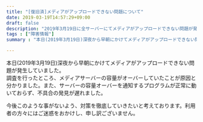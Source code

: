 ```yaml
---
title: "[復旧済]メディアがアップロードできない問題について"
date: 2019-03-19T14:57:29+09:00
draft: false
description: "2019年3月19日に全サーバーにてメディアがアップロードできない問題が発生していました。"
tags : ["障害情報"]
summary : "本日(2019年3月19日)深夜から早朝にかけてメディアがアップロードできない問題が発生していました。"

---
```


本日(2019年3月19日)深夜から早朝にかけてメディアがアップロードできない問題が発生していました。  
調査を行ったところ、メディアサーバーの容量がオーバーしていたことが原因と分かりました。また、サーバーの容量オーバーを通知するプログラムが正常に動いておらず、不具合の発見が遅れました。  

今後このような事がないよう、対策を徹底していきたいと考えております。利用者の方々にはご迷惑をおかけし、申し訳ございません。